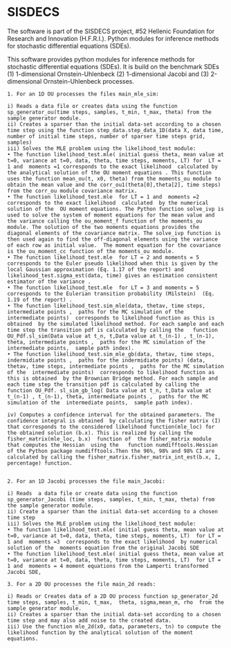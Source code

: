 # SISDECS
The software is part of  the SISDECS project, #52 Hellenic Foundation for Research and Innovation (H.F.R.I.).  Python modules for inference methods for stochastic differential equations (SDEs). 

This software provides python modules for inference methods for stochastic differential equations (SDEs).  It is build on the benchmark SDEs (1) 1-dimensional Ornstein-Uhlenbeck (2) 1-dimensional Jacobi and (3) 2-dimensional  Ornstein-Uhlenbeck processes.

    1. For an 1D OU processes the files main_mle_sim: 

    i) Reads a data file or creates data using the function  sp_generator_ou(time steps, samples, t_min, t_max, theta) from the sample generator module. 
    ii) Creates a sparser than the initial data-set according to a chosen time step using the function step_data.step_data_1D(data X, data time, number of initial time steps, number of sparser time steps grid, samples)
    iii) Solves the MLE problem using the likelihood_test module:
    • The function likelihood_test.mle( initial guess theta, mean value at t=0, variance at t=0, data, theta, time steps, moments, LT) for  LT = 1 and  moments =1 corresponds to the exact likelihood  calculated by the analytical solution of the OU moment equations . This function uses the function mean_ou(t, x0, theta) from the moments_ou module to obtain the mean value and the corr_ou1(theta[0],theta[2], time steps) from the corr_ou module covariance matrix. 
    • The function likelihood_test.mle  for LT = 1 and  moments =2 corresponds to the exact likelihood  calculated  by the numerical solution of the  OU moment equations. The Python function solve_ivp is used to solve the system of moment equations for the mean value and the variance calling the ou_moment_f function of the moments_ou module. The solution of the two moments equations provides the diagonal elements of the covariance matrix. The solve_ivp function is then used again to find the off-diagonal elements using the variance of each row as initial value.  The moment equation for the covariance is the ou_moment_cc function of the moments_ou module.
    • The function likelihood_test.mle  for LT = 2 and moments = 5 corresponds to the Euler pseudo likelihood when this is given by the local Gaussian approximation (Eq. 1.17 of the report) and  likelihood_test.sigma_est(data, time) gives an estimation consistent estimator of the variance .
    • The function likelihood_test.mle  for LT = 3 and moments = 5 corresponds to the Eulerian transition probability (Milstein)  (Eq. 1.19 of the report) .
    • The function likelihood_test.sim_mle(data, thetav, time steps, intermediate points ,  paths for the MC simulation of the  intermediate points)  corresponds to likelihood function as this is obtained  by the simulated likelihood method. For each sample and each time step the transition pdf is calculated by calling the   function OU_Pdf.sl_sim(Data value at t_n, t,Data value at t_(n-1) , t_(n-1), theta, intermediate points ,  paths for the MC simulation of the  intermediate points,  sample path index). 
    • The function likelihood_test.sim_mle_gb(data, thetav, time steps, indermidiate points ,  paths for the indermidiate points) (data, thetav, time steps, intermediate points ,  paths for the MC simulation of the  intermediate points)  corresponds to likelihood function as this is obtained  by the Brownian Bridge method. For each sample and each time step the transition pdf is calculated by calling the   function OU_Pdf. sl_sim_gb_log( Data value at t_n, t,Data value at t_(n-1) , t_(n-1), theta, intermediate points ,  paths for the MC simulation of the  intermediate points,  sample path index).

    iv) Computes a confidence interval for the obtained parameters. The confidence integral is obtained  by calculating the fisher matrix (I) that corresponds to the considered likelihood function(mle_loc) for the obtained solution (b.x). This is realized by calling the fisher_matrix(mle_loc, b.x)  function of  the fisher_matrix module  that computes the Hessian  using the   function numdifftools.Hessian of the Python package numdifftools.Then the 96%, 98% and 98% CI are calculated by calling the fisher_matrix.fisher_matrix_int_est(b.x, I, percentage) function. 

 
    2. For an 1D Jacobi processes the file main_Jacobi: 

    i) Reads  a data file or create data using the function   sp_generator_Jacobi (time steps, samples, t_min, t_max, theta) from the sample generator module. 
    ii) Create a sparser than the initial data-set according to a chosen time step
    iii) Solves the MLE problem using the likelihood_test module:
    • The function likelihood_test.mle( initial guess theta, mean value at t=0, variance at t=0, data, theta, time steps, moments, LT)  for LT = 1 and  moments =3  corresponds to the exact likelihood  by numerical solution of the  moments equation from the original Jacobi SDE 
    • The function likelihood_test.mle( initial guess theta, mean value at t=0, variance at t=0, data, theta, time steps, moments, LT)  for LT = 1 and  moments = 4 moment equations from the Lamperti transformed Jacobi SDE,  
 
    3. For a 2D OU processes the file main_2d reads:

    i) Reads or Creates data of a 2D OU process function sp_generator_2d time steps, samples, t_min, t_max,  theta, sigma,mean_m, rho  from the sample generator module. 
    ii) Creates a sparser than the initial data-set according to a chosen time step and may also add noise to the created data.
    iii) Use the function mle_2d(x0, data, parameters, tn) to compute the likelihood function by the analytical solution of the moment equations.



